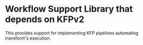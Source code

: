 # Workflow Support Library that depends on KFPv2

This provides support for implementing KFP pipelines automating transform's execution.